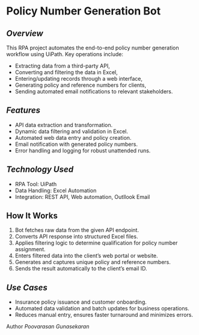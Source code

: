 # Policy Number Generation Bot
## _Overview_
This RPA project automates the end-to-end policy number generation workflow using UiPath. Key operations include:
- Extracting data from a third-party API,
- Converting and filtering the data in Excel,
- Entering/updating records through a web interface,
- Generating policy and reference numbers for clients,
- Sending automated email notifications to relevant stakeholders.

## _Features_
- API data extraction and transformation.
- Dynamic data filtering and validation in Excel.
- Automated web data entry and policy creation.
- Email notification with generated policy numbers.
- Error handling and logging for robust unattended runs.

## _Technology Used_

- RPA Tool: UiPath
- Data Handling: Excel Automation
- Integration: REST API, Web automation, Outllook Email

## How It Works
1. Bot fetches raw data from the given API endpoint.
2. Converts API response into structured Excel files.
3. Applies filtering logic to determine qualification for policy number assignment.
4. Enters filtered data into the client’s web portal or website.
5. Generates and captures unique policy and reference numbers.
6. Sends the result automatically to the client’s email ID.

## _Use Cases_
- Insurance policy issuance and customer onboarding.
- Automated data validation and batch updates for business operations.
- Reduces manual entry, ensures faster turnaround and minimizes errors.

Author
_Poovarasan Gunasekaran_

